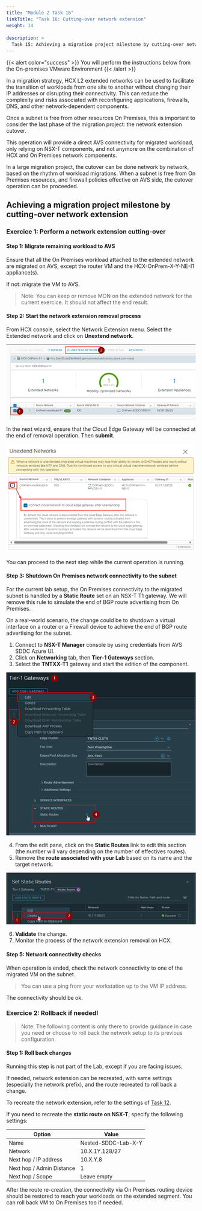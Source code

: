 ```yaml
---
title: "Module 2 Task 16"
linkTitle: "Task 16: Cutting-over network extension"
weight: 14

description: >
  Task 15: Achieving a migration project milestone by cutting-over network extension
---
```


{{< alert color="success" >}}
You will perform the instructions below from the On-premises VMware Environment
{{< /alert >}}

In a migration strategy, HCX L2 extended networks can be used to facilitate the transition of workloads from one site to another without changing their IP addresses or disrupting their connectivity. This can reduce the complexity and risks associated with reconfiguring applications, firewalls, DNS, and other network-dependent components.

Once a subnet is free from other resources On Premises, this is important to consider the last phase of the migration project: the network extension cutover.

This operation will provide a direct AVS connectivity for migrated workload, only relying on NSX-T components, and not anymore on the combination of HCX and On Premises network components.

In a large migration project, the cutover can be done network by network, based on the rhythm of workload migrations. When a subnet is free from On Premises resources, and firewall policies effective on AVS side, the cutover operation can be proceeded.

## Achieving a migration project milestone by cutting-over network extension

### Exercice 1: Perform a network extension cutting-over

#### Step 1: Migrate remaining workload to AVS

Ensure that all the On Premises workload attached to the extended network are migrated on AVS, except the router VM and the HCX-OnPrem-X-Y-NE-I1 appliance(s).

If not: migrate the VM to AVS.

> Note: You can keep or remove MON on the extended network for the current exercice. It should not affect the end result.

#### Step 2: Start the network extension removal process

From HCX console, select the Network Extension menu. Select the Extended network and click on **Unextend network**.

![Start the network extension removal process](Mod2Task16Pic1.png)

In the next wizard, ensure that the Cloud Edge Gateway will be connected at the end of removal operation. Then **submit**.

![Cloud Edge Gateway will be connected](Mod2Task16Pic2.png)

You can proceed to the next step while the current operation is running.

#### Step 3: Shutdown On Premises network connectivity to the subnet

For the current lab setup, the On Premises connectivity to the migrated subnet is handled by a **Static Route** set on an NSX-T T1 gateway. We will remove this rule to simulate the end of BGP route advertising from On Premises. 

On a real-world scenario, the change could be to shutdown a virtual interface on a router or a Firewall device to achieve the end of BGP route advertising for the subnet.

1. Connect to **NSX-T Manager** console by using credentials from AVS SDDC Azure UI.
1. Click on **Networking** tab, then **Tier-1 Gateways** section.
1. Select the **TNTXX-T1** gateway and start the edition of the component.

![Edit Tier-1 Static Routes](Mod2Task16Pic3.png)

4. From the edit pane, click on the **Static Routes** link to edit this section (the number will vary depending on the number of effectives routes).
1. Remove the **route associated with your Lab** based on its name and the target network.

![Remove Static Route for your lab](Mod2Task16Pic4.png)

6. **Validate** the change.
7. Monitor the process of the network extension removal on HCX.

#### Step 5: Network connectivity checks

When operation is ended, check the network connectivity to one of the migrated VM on the subnet.

> You can use a ping from your workstation up to the VM IP address.

The connectivity should be ok.

### Exercice 2: Rollback **if needed!**

> Note: The following content is only there to provide guidance in case you need or choose to roll back the network setup to its previous configuration. 

#### Step 1: Roll back changes

Running this step is not part of the Lab, except if you are facing issues.

If needed, network extension can be recreated, with same settings (especially the network prefix), and the route recreated to roll back a change.

To recreate the network extension, refer to the settings of [Task 12](/workshop-guide/module-2/module-2-task-12/).

If you need to recreate the **static route on NSX-T**, specify the following settings:

|       Option              |    Value             |
|---------------------------|----------------------|
| Name                      | Nested-SDDC-Lab-X-Y  |
| Network                   | 10.X.1Y.128/27       |
| Next hop / IP address     | 10.X.Y.8             |
| Next hop / Admin Distance | 1                    |
| Next hop / Scope          | Leave empty          |

After the route re-creation, the connectivity via On Premises routing device should be restored to reach your workloads on the extended segment. You can roll back VM to On Premises too if needed.

